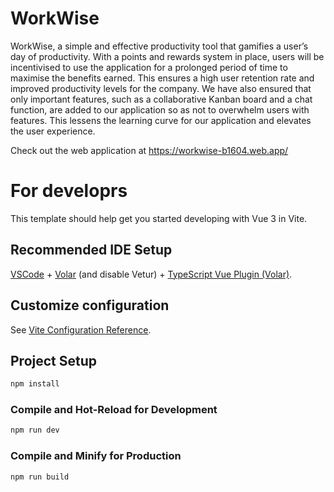# WorkWise

WorkWise, a simple and effective productivity tool that gamifies a user’s day of productivity. With a points and rewards system in place, users will be incentivised to use the application for a prolonged period of time to maximise the benefits earned. This ensures a high user retention rate and improved productivity levels for the company. We have also ensured that only important features, such as a collaborative Kanban board and a chat function, are added to our application so as not to overwhelm users with features. This lessens the learning curve for our application and elevates the user experience.

Check out the web application at https://workwise-b1604.web.app/

# For developrs

This template should help get you started developing with Vue 3 in Vite.

## Recommended IDE Setup

[VSCode](https://code.visualstudio.com/) + [Volar](https://marketplace.visualstudio.com/items?itemName=Vue.volar) (and disable Vetur) + [TypeScript Vue Plugin (Volar)](https://marketplace.visualstudio.com/items?itemName=Vue.vscode-typescript-vue-plugin).

## Customize configuration

See [Vite Configuration Reference](https://vitejs.dev/config/).

## Project Setup

```sh
npm install
```

### Compile and Hot-Reload for Development

```sh
npm run dev
```

### Compile and Minify for Production

```sh
npm run build
```
